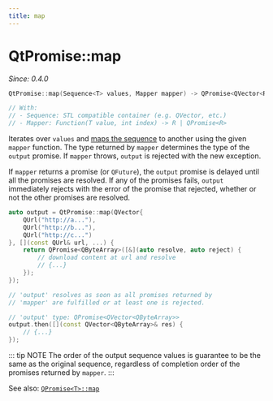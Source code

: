 ```yaml
---
title: map
---
```


# QtPromise::map

*Since: 0.4.0*

```cpp
QtPromise::map(Sequence<T> values, Mapper mapper) -> QPromise<QVector<R>>

// With:
// - Sequence: STL compatible container (e.g. QVector, etc.)
// - Mapper: Function(T value, int index) -> R | QPromise<R>
```

Iterates over `values` and [maps the sequence](https://en.wikipedia.org/wiki/Map_%28higher-order_function%29) to another using the given `mapper` function. The type returned by `mapper` determines the type of the `output` promise. If `mapper` throws, `output` is rejected with the new exception.

If `mapper` returns a promise (or `QFuture`), the `output` promise is delayed until all the promises are resolved. If any of the promises fails, `output` immediately rejects with the error of the promise that rejected, whether or not the other promises are resolved.

```cpp
auto output = QtPromise::map(QVector{
    QUrl("http://a..."),
    QUrl("http://b..."),
    QUrl("http://c...")
}, [](const QUrl& url, ...) {
    return QPromise<QByteArray>([&](auto resolve, auto reject) {
        // download content at url and resolve
        // {...}
    });
});

// 'output' resolves as soon as all promises returned by
// 'mapper' are fulfilled or at least one is rejected.

// 'output' type: QPromise<QVector<QByteArray>>
output.then([](const QVector<QByteArray>& res) {
    // {...}
});
```

::: tip NOTE
The order of the output sequence values is guarantee to be the same as the original sequence, regardless of completion order of the promises returned by `mapper`.
:::

See also: [`QPromise<T>::map`](../qpromise/map.md)
